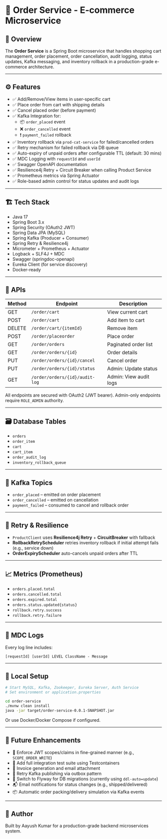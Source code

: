 # 🛒 Order Service - E-commerce Microservice

## 📌 Overview
The **Order Service** is a Spring Boot microservice that handles shopping cart management, order placement, order cancellation, audit logging, status updates, Kafka messaging, and inventory rollback in a production-grade e-commerce architecture.

---

## ⚙️ Features

- ✅ Add/Remove/View items in user-specific cart
- ✅ Place order from cart with shipping details
- ✅ Cancel placed order (before payment)
- ✅ Kafka Integration for:
    - 📦 `order_placed` event
    - ❌ `order_cancelled` event
    - ❗ `payment_failed` rollback
- ✅ Inventory rollback via `prod-cat-service` for failed/cancelled orders
- ✅ Retry mechanism for failed rollback via DB queue
- ✅ Auto-expiry of unpaid orders after configurable TTL (default: 30 mins)
- ✅ MDC Logging with `requestId` and `userId`
- ✅ Swagger OpenAPI documentation
- ✅ Resilience4j Retry + Circuit Breaker when calling Product Service
- ✅ Prometheus metrics via Spring Actuator
- ✅ Role-based admin control for status updates and audit logs

---

## 🏗️ Tech Stack

- Java 17
- Spring Boot 3.x
- Spring Security (OAuth2 JWT)
- Spring Data JPA (MySQL)
- Spring Kafka (Producer + Consumer)
- Spring Retry & Resilience4j
- Micrometer + Prometheus + Actuator
- Logback + SLF4J + MDC
- Swagger (springdoc-openapi)
- Eureka Client (for service discovery)
- Docker-ready

---

## 🧪 APIs

| Method | Endpoint | Description |
|--------|----------|-------------|
| GET    | `/order/cart` | View current cart |
| POST   | `/order/cart` | Add item to cart |
| DELETE | `/order/cart/{itemId}` | Remove item |
| POST   | `/order/placeorder` | Place order |
| GET    | `/order/orders` | Paginated order list |
| GET    | `/order/orders/{id}` | Order details |
| PUT    | `/order/orders/{id}/cancel` | Cancel order |
| PUT    | `/order/orders/{id}/status` | Admin: Update status |
| GET    | `/order/orders/{id}/audit-log` | Admin: View audit logs |

All endpoints are secured with OAuth2 (JWT bearer). Admin-only endpoints require `ROLE_ADMIN` authority.

---

## 🗃️ Database Tables

- `orders`
- `order_item`
- `cart`
- `cart_item`
- `order_audit_log`
- `inventory_rollback_queue`

---

## 🚚 Kafka Topics

- `order_placed` – emitted on order placement
- `order_cancelled` – emitted on cancellation
- `payment_failed` – consumed to cancel and rollback order

---

## 🔁 Retry & Resilience

- `ProductClient` uses **Resilience4j Retry** + **CircuitBreaker** with fallback
- **RollbackRetryScheduler** retries inventory rollback if initial attempt fails (e.g., service down)
- **OrderExpiryScheduler** auto-cancels unpaid orders after TTL

---

## 📈 Metrics (Prometheus)

- `orders.placed.total`
- `orders.cancelled.total`
- `orders.expired.total`
- `orders.status.updated{status}`
- `rollback.retry.success`
- `rollback.retry.failure`

---

## 🧾 MDC Logs

Every log line includes:
```
[requestId] [userId] LEVEL ClassName - Message
```

---

## 🚀 Local Setup

```bash
# Start MySQL, Kafka, Zookeeper, Eureka Server, Auth Service
# Set environment or application.properties

cd order-service
./mvnw clean install
java -jar target/order-service-0.0.1-SNAPSHOT.jar
```

Or use Docker/Docker Compose if configured.

---

## 🧠 Future Enhancements

- 🔐 Enforce JWT scopes/claims in fine-grained manner (e.g., `SCOPE_ORDER_WRITE`)
- 🧪 Add full integration test suite using Testcontainers
- 🧾 Invoice generation and email attachment
- 📩 Retry Kafka publishing via outbox pattern
- 💼 Switch to Flyway for DB migrations (currently using `ddl-auto=update`)
- 📬 Email notifications for status changes (e.g., shipped/delivered)
- 📦 Automatic order packing/delivery simulation via Kafka events

---

## 📂 Author
Built by Aayush Kumar for a production-grade backend microservices system.